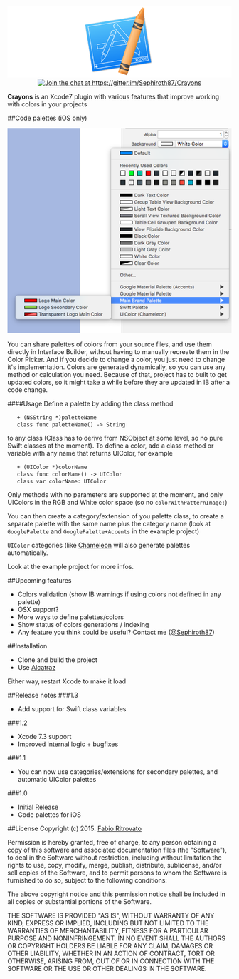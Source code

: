 <p align="center">
	<img src="https://raw.githubusercontent.com/Sephiroth87/Crayons/master/Images/logo.png" alt="Logo" />
	<a href="https://gitter.im/Sephiroth87/Crayons?utm_source=badge&utm_medium=badge&utm_campaign=pr-badge&utm_content=badge"><img src="https://badges.gitter.im/Join%20Chat.svg" alt="Join the chat at https://gitter.im/Sephiroth87/Crayons" /></a>
</p>

**Crayons** is an Xcode7 plugin with various features that improve working with colors in your projects

##Code palettes (iOS only)

<p align="center">
	<img src="https://raw.githubusercontent.com/Sephiroth87/Crayons/master/Images/CodePalettes.png" alt="CodePalettes" />
</p>

You can share palettes of colors from your source files, and use them directly in Interface Builder, without having to manually recreate them in the Color Picker.
And if you decide to change a color, you just need to change it's implementation.
Colors are generated dynamically, so you can use any method or calculation you need.
Because of that, project has to built to get updated colors, so it might take a while before they are updated in IB after a code change.

####Usage
Define a palette by adding the class method 
 
 ```
 	+ (NSString *)paletteName
	class func paletteName() -> String 
```

to any class (Class has to derive from NSObject at some level, so no pure Swift classes at the moment).
To define a color, add a class method or variable with any name that returns UIColor, for example

 ```
 	+ (UIColor *)colorName
	class func colorName() -> UIColor
	class var colorName: UIColor
```

Only methods with no parameters are supported at the moment, and only UIColors in the RGB and White color space (so no `colorWithPatternImage:`)

You can then create a category/extension of you palette class, to create a separate palette with the same name plus the category name (look at `GooglePalette` and `GooglePalette+Accents` in the example project) 

`UIColor` categories (like [Chameleon](https://github.com/ViccAlexander/Chameleon) will also generate palettes automatically.

Look at the example project for more infos.

##Upcoming features
* Colors validation (show IB warnings if using colors not defined in any palette)
* OSX support?
* More ways to define palettes/colors
* Show status of colors generations / indexing
* Any feature you think could be useful? Contact me ([@Sephiroth87](https://twitter.com/Sephiroth87))

##Installation
- Clone and build the project
- Use [Alcatraz](https://github.com/supermarin/Alcatraz)

Either way, restart Xcode to make it load

##Release notes
###1.3
- Add support for Swift class variables

###1.2
- Xcode 7.3 support
- Improved internal logic + bugfixes

###1.1
- You can now use categories/extensions for secondary palettes, and automatic UIColor palettes

###1.0
- Initial Release
- Code palettes for iOS

##License
Copyright (c) 2015. [Fabio Ritrovato](https://twitter.com/Sephiroth87)

Permission is hereby granted, free of charge, to any person obtaining a copy of this software and associated documentation files (the "Software"), to deal in the Software without restriction, including without limitation the rights to use, copy, modify, merge, publish, distribute, sublicense, and/or sell copies of the Software, and to permit persons to whom the Software is furnished to do so, subject to the following conditions:

The above copyright notice and this permission notice shall be included in all copies or substantial portions of the Software.

THE SOFTWARE IS PROVIDED "AS IS", WITHOUT WARRANTY OF ANY KIND, EXPRESS OR IMPLIED, INCLUDING BUT NOT LIMITED TO THE WARRANTIES OF MERCHANTABILITY, FITNESS FOR A PARTICULAR PURPOSE AND NONINFRINGEMENT. IN NO EVENT SHALL THE AUTHORS OR COPYRIGHT HOLDERS BE LIABLE FOR ANY CLAIM, DAMAGES OR OTHER LIABILITY, WHETHER IN AN ACTION OF CONTRACT, TORT OR OTHERWISE, ARISING FROM, OUT OF OR IN CONNECTION WITH THE SOFTWARE OR THE USE OR OTHER DEALINGS IN THE SOFTWARE.
